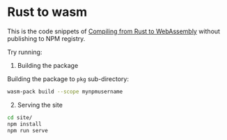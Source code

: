 # Rust to wasm

This is the code snippets of [Compiling from Rust to WebAssembly] without publishing to NPM registry.

[Compiling from Rust to WebAssembly]: https://developer.mozilla.org/docs/WebAssembly/Rust_to_wasm

Try running:

1. Building the package

Building the package to `pkg` sub-directory:

```sh
wasm-pack build --scope mynpmusername
```

2. Serving the site

```sh
cd site/
npm install
npm run serve
```
